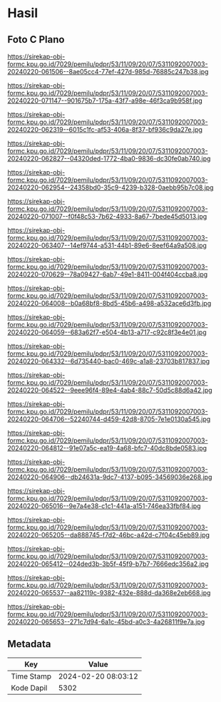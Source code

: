 # Hasil

## Foto C Plano

https://sirekap-obj-formc.kpu.go.id/7029/pemilu/pdpr/53/11/09/20/07/5311092007003-20240220-061506--8ae05cc4-77ef-427d-985d-76885c247b38.jpg

https://sirekap-obj-formc.kpu.go.id/7029/pemilu/pdpr/53/11/09/20/07/5311092007003-20240220-071147--901675b7-175a-43f7-a98e-46f3ca9b958f.jpg

https://sirekap-obj-formc.kpu.go.id/7029/pemilu/pdpr/53/11/09/20/07/5311092007003-20240220-062319--6015c1fc-af53-406a-8f37-bf936c9da27e.jpg

https://sirekap-obj-formc.kpu.go.id/7029/pemilu/pdpr/53/11/09/20/07/5311092007003-20240220-062827--04320ded-1772-4ba0-9836-dc30fe0ab740.jpg

https://sirekap-obj-formc.kpu.go.id/7029/pemilu/pdpr/53/11/09/20/07/5311092007003-20240220-062954--24358bd0-35c9-4239-b328-0aebb95b7c08.jpg

https://sirekap-obj-formc.kpu.go.id/7029/pemilu/pdpr/53/11/09/20/07/5311092007003-20240220-071007--f0f48c53-7b62-4933-8a67-7bede45d5013.jpg

https://sirekap-obj-formc.kpu.go.id/7029/pemilu/pdpr/53/11/09/20/07/5311092007003-20240220-063407--14ef9744-a531-44b1-89e6-8eef64a9a508.jpg

https://sirekap-obj-formc.kpu.go.id/7029/pemilu/pdpr/53/11/09/20/07/5311092007003-20240220-070629--78a09427-6ab7-49e1-8411-004f404ccba8.jpg

https://sirekap-obj-formc.kpu.go.id/7029/pemilu/pdpr/53/11/09/20/07/5311092007003-20240220-064008--b0a68bf8-8bd5-45b6-a498-a532ace6d3fb.jpg

https://sirekap-obj-formc.kpu.go.id/7029/pemilu/pdpr/53/11/09/20/07/5311092007003-20240220-064059--683a62f7-e504-4b13-a717-c92c8f3e4e01.jpg

https://sirekap-obj-formc.kpu.go.id/7029/pemilu/pdpr/53/11/09/20/07/5311092007003-20240220-064332--6d735440-bac0-469c-a1a8-23703b817837.jpg

https://sirekap-obj-formc.kpu.go.id/7029/pemilu/pdpr/53/11/09/20/07/5311092007003-20240220-064522--9eee96f4-89e4-4ab4-88c7-50d5c88d6a42.jpg

https://sirekap-obj-formc.kpu.go.id/7029/pemilu/pdpr/53/11/09/20/07/5311092007003-20240220-064706--52240744-d459-42d8-8705-7e1e0130a545.jpg

https://sirekap-obj-formc.kpu.go.id/7029/pemilu/pdpr/53/11/09/20/07/5311092007003-20240220-064812--91e07a5c-ea19-4a68-bfc7-40dc8bde0583.jpg

https://sirekap-obj-formc.kpu.go.id/7029/pemilu/pdpr/53/11/09/20/07/5311092007003-20240220-064906--db24631a-9dc7-4137-b095-34569036e268.jpg

https://sirekap-obj-formc.kpu.go.id/7029/pemilu/pdpr/53/11/09/20/07/5311092007003-20240220-065016--9e7a4e38-c1c1-441a-a151-746ea33fbf84.jpg

https://sirekap-obj-formc.kpu.go.id/7029/pemilu/pdpr/53/11/09/20/07/5311092007003-20240220-065205--da888745-f7d2-46bc-a42d-c7f04c45eb89.jpg

https://sirekap-obj-formc.kpu.go.id/7029/pemilu/pdpr/53/11/09/20/07/5311092007003-20240220-065412--024ded3b-3b5f-45f9-b7b7-7666edc356a2.jpg

https://sirekap-obj-formc.kpu.go.id/7029/pemilu/pdpr/53/11/09/20/07/5311092007003-20240220-065537--aa82119c-9382-432e-888d-da368e2eb668.jpg

https://sirekap-obj-formc.kpu.go.id/7029/pemilu/pdpr/53/11/09/20/07/5311092007003-20240220-065653--271c7d94-6a1c-45bd-a0c3-4a26811f9e7a.jpg


## Metadata

| Key        | Value               |
| ---------- | ------------------- |
| Time Stamp | 2024-02-20 08:03:12 |
| Kode Dapil | 5302                |



